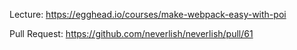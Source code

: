 Lecture: https://egghead.io/courses/make-webpack-easy-with-poi

Pull Request: https://github.com/neverlish/neverlish/pull/61
